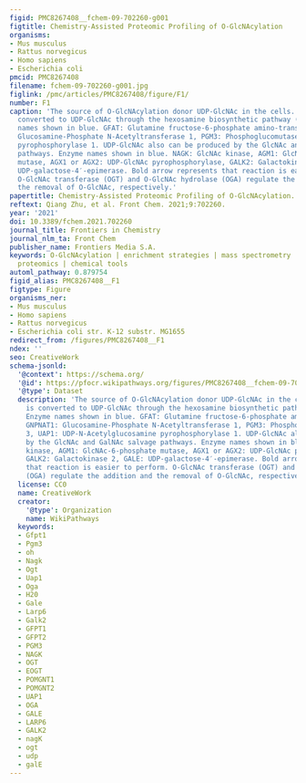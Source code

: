 ```yaml
---
figid: PMC8267408__fchem-09-702260-g001
figtitle: Chemistry-Assisted Proteomic Profiling of O-GlcNAcylation
organisms:
- Mus musculus
- Rattus norvegicus
- Homo sapiens
- Escherichia coli
pmcid: PMC8267408
filename: fchem-09-702260-g001.jpg
figlink: /pmc/articles/PMC8267408/figure/F1/
number: F1
caption: 'The source of O-GlcNAcylation donor UDP-GlcNAc in the cells. Glucose is
  converted to UDP-GlcNAc through the hexosamine biosynthetic pathway (HBP). Enzyme
  names shown in blue. GFAT: Glutamine fructose-6-phosphate amino-transferase, GNPNAT1:
  Glucosamine-Phosphate N-Acetyltransferase 1, PGM3: Phosphoglucomutase 3, UAP1: UDP-N-Acetylglucosamine
  pyrophosphorylase 1. UDP-GlcNAc also can be produced by the GlcNAc and GalNAc salvage
  pathways. Enzyme names shown in blue. NAGK: GlcNAc kinase, AGM1: GlcNAc-6-phosphate
  mutase, AGX1 or AGX2: UDP-GlcNAc pyrophosphorylase, GALK2: Galactokinase 2, GALE:
  UDP-galactose-4′-epimerase. Bold arrow represents that reaction is easier to perform.
  O-GlcNAc transferase (OGT) and O-GlcNAc hydrolase (OGA) regulate the addition and
  the removal of O-GlcNAc, respectively.'
papertitle: Chemistry-Assisted Proteomic Profiling of O-GlcNAcylation.
reftext: Qiang Zhu, et al. Front Chem. 2021;9:702260.
year: '2021'
doi: 10.3389/fchem.2021.702260
journal_title: Frontiers in Chemistry
journal_nlm_ta: Front Chem
publisher_name: Frontiers Media S.A.
keywords: O-GlcNAcylation | enrichment strategies | mass spectrometry | quantitative
  proteomics | chemical tools
automl_pathway: 0.879754
figid_alias: PMC8267408__F1
figtype: Figure
organisms_ner:
- Mus musculus
- Homo sapiens
- Rattus norvegicus
- Escherichia coli str. K-12 substr. MG1655
redirect_from: /figures/PMC8267408__F1
ndex: ''
seo: CreativeWork
schema-jsonld:
  '@context': https://schema.org/
  '@id': https://pfocr.wikipathways.org/figures/PMC8267408__fchem-09-702260-g001.html
  '@type': Dataset
  description: 'The source of O-GlcNAcylation donor UDP-GlcNAc in the cells. Glucose
    is converted to UDP-GlcNAc through the hexosamine biosynthetic pathway (HBP).
    Enzyme names shown in blue. GFAT: Glutamine fructose-6-phosphate amino-transferase,
    GNPNAT1: Glucosamine-Phosphate N-Acetyltransferase 1, PGM3: Phosphoglucomutase
    3, UAP1: UDP-N-Acetylglucosamine pyrophosphorylase 1. UDP-GlcNAc also can be produced
    by the GlcNAc and GalNAc salvage pathways. Enzyme names shown in blue. NAGK: GlcNAc
    kinase, AGM1: GlcNAc-6-phosphate mutase, AGX1 or AGX2: UDP-GlcNAc pyrophosphorylase,
    GALK2: Galactokinase 2, GALE: UDP-galactose-4′-epimerase. Bold arrow represents
    that reaction is easier to perform. O-GlcNAc transferase (OGT) and O-GlcNAc hydrolase
    (OGA) regulate the addition and the removal of O-GlcNAc, respectively.'
  license: CC0
  name: CreativeWork
  creator:
    '@type': Organization
    name: WikiPathways
  keywords:
  - Gfpt1
  - Pgm3
  - oh
  - Nagk
  - Ogt
  - Uap1
  - Oga
  - H20
  - Gale
  - Larp6
  - Galk2
  - GFPT1
  - GFPT2
  - PGM3
  - NAGK
  - OGT
  - EOGT
  - POMGNT1
  - POMGNT2
  - UAP1
  - OGA
  - GALE
  - LARP6
  - GALK2
  - nagK
  - ogt
  - udp
  - galE
---
```

